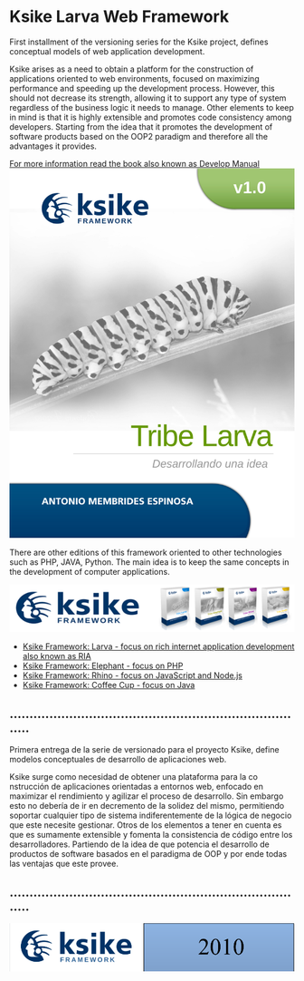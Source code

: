 # Ksike Larva Web Framework 
First installment of the versioning series for the Ksike project, defines conceptual models of web application development.

Ksike arises as a need to obtain a platform for the construction of applications oriented to web environments, focused on maximizing performance and speeding up the development process. However, this should not decrease its strength, allowing it to support any type of system regardless of the business logic it needs to manage. Other elements to keep in mind is that it is highly extensible and promotes code consistency among developers. Starting from the idea that it promotes the development of software products based on the OOP2 paradigm and therefore all the advantages it provides.

[For more information read the book also known as Develop Manual](tools/help/manual.de.desarrollo-v1.0.pdf)
![Screenshot](tools/help/readme/portadas_carta_130120_larva.jpg)


There are other editions of this framework oriented to other technologies such as PHP, JAVA, Python. The main idea is to keep the same concepts in the development of computer applications.

![Screenshot](tools/help/readme/baner.png)

+ [Ksike Framework: Larva - focus on rich internet application development also known as RIA](https://github.com/ameksike/ksike.larva)
+ [Ksike Framework: Elephant - focus on PHP](https://github.com/ameksike/ksike.elephant)
+ [Ksike Framework: Rhino - focus on JavaScript and Node.js](https://github.com/ameksike/ksike.rhino.framework) 
+ [Ksike Framework: Coffee Cup - focus on Java](https://github.com/ameksike/ksike.java.core.plugin)




## ............................................................................

Primera entrega de la serie de versionado para el proyecto Ksike, define modelos conceptuales de desarrollo de aplicaciones web.

Ksike surge como necesidad de obtener una plataforma para la co nstrucción de aplicaciones orientadas a entornos web, enfocado en maximizar el rendimiento y agilizar el proceso de desarrollo. Sin embargo esto no debería de ir en decremento de la solidez del mismo, permitiendo soportar cualquier tipo de sistema indiferentemente de la lógica de negocio que este necesite gestionar. Otros de los elementos a tener en cuenta es que es sumamente extensible y fomenta la consistencia de código entre los desarrolladores. Partiendo de la idea de que potencia el desarrollo de productos de software basados en el paradigma de OOP y por ende todas las ventajas que este provee. 

## ............................................................................

![Screenshot](tools/help/readme/ksike.png)
